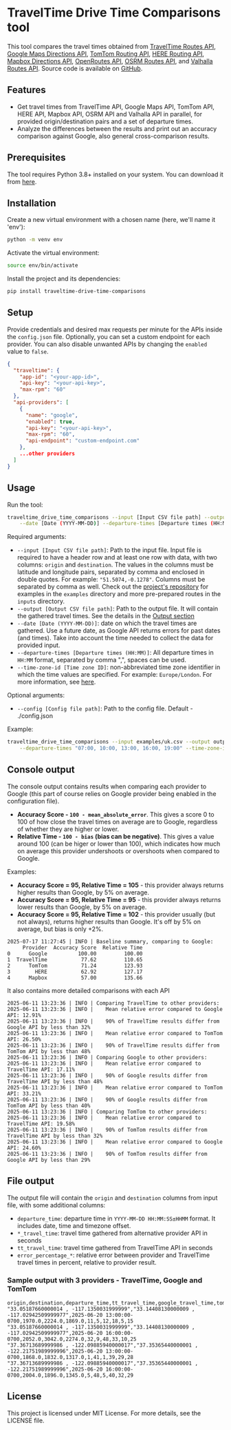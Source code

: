 # TravelTime Drive Time Comparisons tool

This tool compares the travel times obtained from [TravelTime Routes API](https://docs.traveltime.com/api/reference/routes),
[Google Maps Directions API](https://developers.google.com/maps/documentation/directions/get-directions),
[TomTom Routing API](https://developer.tomtom.com/routing-api/documentation/tomtom-maps/routing-service),
[HERE Routing API](https://www.here.com/docs/bundle/routing-api-v8-api-reference),
[Mapbox Directions API](https://docs.mapbox.com/api/navigation/directions/),
[OpenRoutes API](https://openrouteservice.org/dev/#/api-docs/v2/directions/%7Bprofile%7D/get),
[OSRM Routes API](https://project-osrm.org/docs/v5.5.1/api/?language=cURL#route-service),
and [Valhalla Routes API](https://valhalla.github.io/valhalla/api/turn-by-turn/api-reference/).
Source code is available on [GitHub](https://github.com/traveltime-dev/traveltime-drive-time-comparisons).

## Features

- Get travel times from TravelTime API, Google Maps API, TomTom API, HERE API, Mapbox API, OSRM API and Valhalla API in parallel, for provided origin/destination pairs and a set 
    of departure times.
- Analyze the differences between the results and print out an accuracy comparison against Google, also general cross-comparison results.

## Prerequisites

The tool requires Python 3.8+ installed on your system. You can download it from [here](https://www.python.org/downloads/).

## Installation
Create a new virtual environment with a chosen name (here, we'll name it 'env'):
```bash
python -m venv env
```

Activate the virtual environment:
```bash
source env/bin/activate
```

Install the project and its dependencies:
```bash
pip install traveltime-drive-time-comparisons
```

## Setup
Provide credentials and desired max requests per minute for the APIs inside the `config.json` file.
Optionally, you can set a custom endpoint for each provider.
You can also disable unwanted APIs by changing the `enabled` value to `false`.

```json
{
  "traveltime": {
    "app-id": "<your-app-id>",
    "api-key": "<your-api-key>",
    "max-rpm": "60"
  },
  "api-providers": [
    {
      "name": "google",
      "enabled": true,
      "api-key": "<your-api-key>",
      "max-rpm": "60",
      "api-endpoint": "custom-endpoint.com"
    },
    ...other providers
  ]
}
```

## Usage
Run the tool:
```bash
traveltime_drive_time_comparisons --input [Input CSV file path] --output [Output CSV file path] \
    --date [Date (YYYY-MM-DD)] --departure-times [Departure times (HH:MM, HH:MM)] --time-zone-id [Time zone ID] 
```
Required arguments:
- `--input [Input CSV file path]`: Path to the input file. Input file is required to have a header row and at least one 
    row with data, with two columns: `origin` and `destination`.
    The values in the columns must be latitude and longitude pairs, separated 
    by comma and enclosed in double quotes. For example: `"51.5074,-0.1278"`. Columns must be separated by comma as well.
    Check out the [project's repository](https://github.com/traveltime-dev/traveltime-drive-time-comparisons.git) 
    for examples in the `examples` directory and more pre-prepared routes in the `inputs` directory.
- `--output [Output CSV file path]`: Path to the output file. It will contain the gathered travel times. 
  See the details in the [Output section](#output)
- `--date [Date (YYYY-MM-DD)]`: date on which the travel times are gathered. Use a future date, as Google API returns
  errors for past dates (and times). Take into account the time needed to collect the data for provided input.
- `--departure-times [Departure times (HH:MM)]`: All departure times in `HH:MM` format, separated by comma ",", spaces can be used.
- `--time-zone-id [Time zone ID]`: non-abbreviated time zone identifier in which the time values are specified. 
  For example: `Europe/London`. For more information, see [here](https://en.wikipedia.org/wiki/List_of_tz_database_time_zones).

Optional arguments:
- `--config [Config file path]`: Path to the config file. Default - ./config.json

Example:

```bash
traveltime_drive_time_comparisons --input examples/uk.csv --output output.csv --date 2023-09-20 \
    --departure-times "07:00, 10:00, 13:00, 16:00, 19:00" --time-zone-id "Europe/London"
```

## Console output

The console output contains results when comparing each provider to Google (this part of course relies on Google provider being enabled in the configuration file).

- **Accuracy Score - `100 - mean_absolute_error`**. This gives a score 0 to 100 of how close the travel times on average are to Google, regardless of whether they are higher or lower.
- **Relative Time - `100 - bias` (bias can be negative)**. This gives a value around 100 (can be higer or lower than 100), which indicates how much on average this provider undershoots or overshoots when compared to Google.

Examples:
- **Accuracy Score = 95, Relative Time = 105** - this provider always returns higher results than Google, by 5% on average.
- **Accuracy Score = 95, Relative Time = 95** - this provider always returns lower results than Google, by 5% on average.
- **Accuracy Score = 95, Relative Time = 102** - this provider usually (but not always), returns higher results than Google. It's off by 5% on average, but bias is only +2%.

```
2025-07-17 11:27:45 | INFO | Baseline summary, comparing to Google: 
     Provider  Accuracy Score  Relative Time
0      Google          100.00         100.00
1  TravelTime           77.62         110.65
2      TomTom           71.24         123.93
3        HERE           62.92         127.17
4      Mapbox           57.00         135.66
```

It also contains more detailed comparisons with each API 
```
2025-06-11 13:23:36 | INFO | Comparing TravelTime to other providers:
2025-06-11 13:23:36 | INFO | 	Mean relative error compared to Google API: 12.91%
2025-06-11 13:23:36 | INFO | 	90% of TravelTime results differ from Google API by less than 32%
2025-06-11 13:23:36 | INFO | 	Mean relative error compared to TomTom API: 26.50%
2025-06-11 13:23:36 | INFO | 	90% of TravelTime results differ from TomTom API by less than 48%
2025-06-11 13:23:36 | INFO | Comparing Google to other providers:
2025-06-11 13:23:36 | INFO | 	Mean relative error compared to TravelTime API: 17.11%
2025-06-11 13:23:36 | INFO | 	90% of Google results differ from TravelTime API by less than 48%
2025-06-11 13:23:36 | INFO | 	Mean relative error compared to TomTom API: 33.21%
2025-06-11 13:23:36 | INFO | 	90% of Google results differ from TomTom API by less than 40%
2025-06-11 13:23:36 | INFO | Comparing TomTom to other providers:
2025-06-11 13:23:36 | INFO | 	Mean relative error compared to TravelTime API: 19.58%
2025-06-11 13:23:36 | INFO | 	90% of TomTom results differ from TravelTime API by less than 32%
2025-06-11 13:23:36 | INFO | 	Mean relative error compared to Google API: 24.60%
2025-06-11 13:23:36 | INFO | 	90% of TomTom results differ from Google API by less than 29%
```

## File output
The output file will contain the `origin` and `destination` columns from input file, with some additional columns: 
  - `departure_time`: departure time in `YYYY-MM-DD HH:MM:SS±HHMM` format.
    It includes date, time and timezone offset.
  - `*_travel_time`: travel time gathered from alternative provider API in seconds
  - `tt_travel_time`: travel time gathered from TravelTime API in seconds
  - `error_percentage_*`: relative error between provider and TravelTime travel times in percent, relative to provider result.

### Sample output with 3 providers - TravelTime, Google and TomTom
```csv
origin,destination,departure_time,tt_travel_time,google_travel_time,tomtom_travel_time,error_percentage_traveltime_to_google,error_percentage_traveltime_to_tomtom,error_percentage_google_to_traveltime,error_percentage_google_to_tomtom,error_percentage_tomtom_to_traveltime,error_percentage_tomtom_to_google
"33.05187660000014 , -117.1350031999999","33.14408130000009 , -117.02942509999977",2025-06-20 13:00:00-0700,1970.0,2224.0,1869.0,11,5,12,18,5,15
"33.05187660000014 , -117.1350031999999","33.14408130000009 , -117.02942509999977",2025-06-20 16:00:00-0700,2052.0,3042.0,2274.0,32,9,48,33,10,25
"37.36713689999986 , -122.09885940000017","37.35365440000001 , -122.21751989999996",2025-06-20 13:00:00-0700,1868.0,1832.0,1317.0,1,41,1,39,29,28
"37.36713689999986 , -122.09885940000017","37.35365440000001 , -122.21751989999996",2025-06-20 16:00:00-0700,2004.0,1896.0,1345.0,5,48,5,40,32,29
```

## License
This project is licensed under MIT License. For more details, see the LICENSE file.
